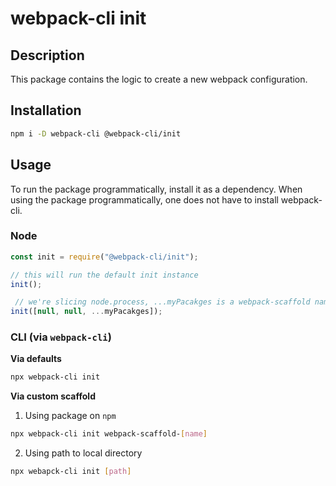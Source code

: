 # webpack-cli init

## Description

This package contains the logic to create a new webpack configuration.

## Installation

```bash
npm i -D webpack-cli @webpack-cli/init
```

## Usage

To run the package programmatically, install it as a dependency. When using the package programmatically, one does not have to install webpack-cli.

### Node

```js
const init = require("@webpack-cli/init");

// this will run the default init instance
init();

 // we're slicing node.process, ...myPacakges is a webpack-scaffold name/path
init([null, null, ...myPacakges]);
```

### CLI (via `webpack-cli`)
**Via defaults**

```bash
npx webpack-cli init
```
**Via custom scaffold**
1. Using package on `npm`

```bash
npx webpack-cli init webpack-scaffold-[name]
```
2. Using path to local directory

```bash
npx webapck-cli init [path]
```
